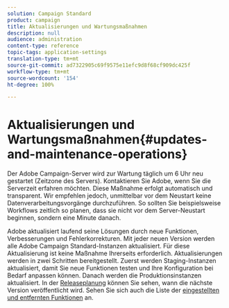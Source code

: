 ```yaml
---
solution: Campaign Standard
product: campaign
title: Aktualisierungen und Wartungsmaßnahmen
description: null
audience: administration
content-type: reference
topic-tags: application-settings
translation-type: tm+mt
source-git-commit: ad7322905c69f9575e11efc9d8f68cf909dc425f
workflow-type: tm+mt
source-wordcount: '154'
ht-degree: 100%

---
```



# Aktualisierungen und Wartungsmaßnahmen{#updates-and-maintenance-operations}

Der Adobe Campaign-Server wird zur Wartung täglich um 6 Uhr neu gestartet (Zeitzone des Servers). Kontaktieren Sie Adobe, wenn Sie die Serverzeit erfahren möchten. Diese Maßnahme erfolgt automatisch und transparent. Wir empfehlen jedoch, unmittelbar vor dem Neustart keine Datenverarbeitungsvorgänge durchzuführen. So sollten Sie beispielsweise Workflows zeitlich so planen, dass sie nicht vor dem Server-Neustart beginnen, sondern eine Minute danach.

Adobe aktualisiert laufend seine Lösungen durch neue Funktionen, Verbesserungen und Fehlerkorrekturen. Mit jeder neuen Version werden alle Adobe Campaign Standard-Instanzen aktualisiert. Für diese Aktualisierung ist keine Maßnahme Ihrerseits erforderlich. Aktualisierungen werden in zwei Schritten bereitgestellt. Zuerst werden Staging-Instanzen aktualisiert, damit Sie neue Funktionen testen und Ihre Konfiguration bei Bedarf anpassen können. Danach werden die Produktionsinstanzen aktualisiert. In der [Releaseplanung](https://helpx.adobe.com/de/campaign/kb/acs-release-planning.html) können Sie sehen, wann die nächste Version veröffentlicht wird. Sehen Sie sich auch die Liste der [eingestellten und entfernten Funktionen](../../rn/using/deprecated-features.md) an.
